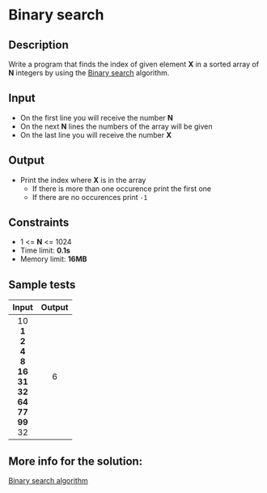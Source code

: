 # Binary search

## Description
Write a program that finds the index of given element **X** in a sorted array of **N** integers by using the [Binary search](https://en.wikipedia.org/wiki/Binary_search_algorithm) algorithm.

## Input
- On the first line you will receive the number **N**
- On the next **N** lines the numbers of the array will be given
- On the last line you will receive the number **X**

## Output
- Print the index where **X** is in the array
  - If there is more than one occurence print the first one
  - If there are no occurences print `-1`

## Constraints
- 1 <= **N** <= 1024
- Time limit: **0.1s**
- Memory limit: **16MB**

## Sample tests

| Input | Output |
|:-----:|:------:|
| 10<br>**1<br>2<br>4<br>8<br>16<br>31<br>32<br>64<br>77<br>99**<br>32 | 6 |

## More info for the solution:
[Binary search algorithm](https://en.wikipedia.org/wiki/Binary_search_algorithm)
